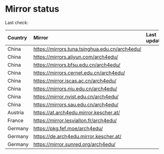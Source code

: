 <script src="./time.js"></script>
# Mirror status
Last check: <script type="text/javascript">localize(1703917288.9983337);</script>

|Country|Mirror|Last update|
|:------|:-----|:----------|
|China|https://mirrors.tuna.tsinghua.edu.cn/arch4edu/|<script type="text/javascript">localize(1703874583);</script>|
|China|https://mirrors.aliyun.com/arch4edu/|<script type="text/javascript">localize(1703874583);</script>|
|China|https://mirrors.bfsu.edu.cn/arch4edu/|<script type="text/javascript">localize(1703874583);</script>|
|China|https://mirrors.cernet.edu.cn/arch4edu/|<script type="text/javascript">localize(1703874583);</script>|
|China|https://mirror.iscas.ac.cn/arch4edu/|<script type="text/javascript">localize(1703874583);</script>|
|China|https://mirrors.nju.edu.cn/arch4edu/|<script type="text/javascript">localize(1703874583);</script>|
|China|https://mirror.nyist.edu.cn/arch4edu/|<script type="text/javascript">localize(1703874583);</script>|
|China|https://mirrors.sau.edu.cn/arch4edu/|<script type="text/javascript">localize(1703874583);</script>|
|Austria|https://at.arch4edu.mirror.kescher.at/|<script type="text/javascript">localize(1703874583);</script>|
|France|https://mirror.lesviallon.fr/arch4edu/|<script type="text/javascript">localize(1703874583);</script>|
|Germany|https://pkg.fef.moe/arch4edu/|<script type="text/javascript">localize(1703874583);</script>|
|Germany|https://de.arch4edu.mirror.kescher.at/|<script type="text/javascript">localize(1703874583);</script>|
|Germany|https://mirror.sunred.org/arch4edu/|<script type="text/javascript">localize(1703874583);</script>|

<script src="./tablefilter/tablefilter.js"></script>
<script src="./table.js"></script>